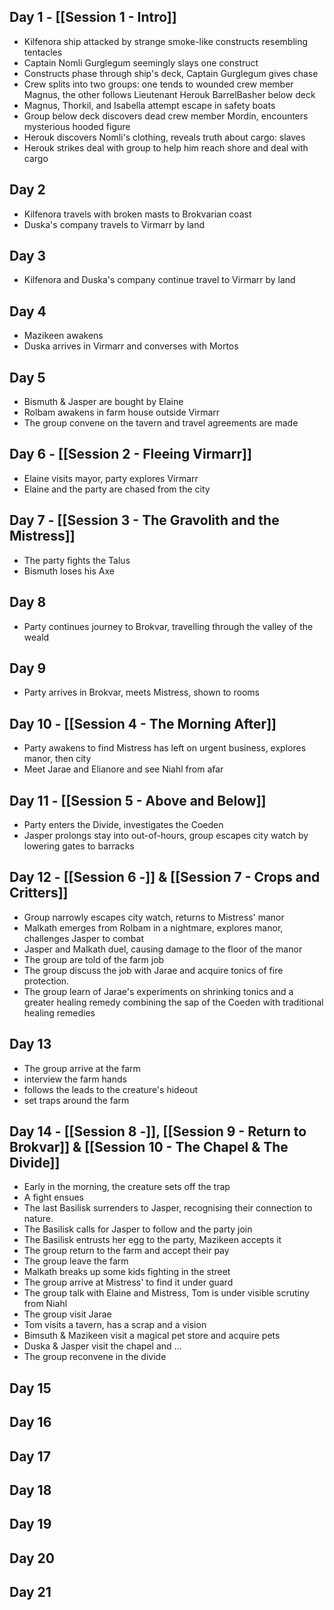 ## Day 1 - [[Session 1 - Intro]]
  - Kilfenora ship attacked by strange smoke-like constructs resembling tentacles
  - Captain Nomli Gurglegum seemingly slays one construct
  - Constructs phase through ship's deck, Captain Gurglegum gives chase
  - Crew splits into two groups: one tends to wounded crew member Magnus, the other follows Lieutenant Herouk BarrelBasher below deck
  - Magnus, Thorkil, and Isabella attempt escape in safety boats
  - Group below deck discovers dead crew member Mordin, encounters mysterious hooded figure
  - Herouk discovers Nomli's clothing, reveals truth about cargo: slaves
  - Herouk strikes deal with group to help him reach shore and deal with cargo
## Day 2
  - Kilfenora travels with broken masts to Brokvarian coast
  - Duska's company travels to Virmarr by land
## Day 3
  - Kilfenora and Duska's company continue travel to Virmarr by land
## Day 4
  - Mazikeen awakens
  - Duska arrives in Virmarr and converses with Mortos
## Day 5
  - Bismuth & Jasper are bought by Elaine
  - Rolbam awakens in farm house outside Virmarr
  - The group convene on the tavern and travel agreements are made
## Day 6 - [[Session 2 - Fleeing Virmarr]]
  - Elaine visits mayor, party explores Virmarr
  - Elaine and the party are chased from the city
## Day 7 - [[Session 3 - The Gravolith and the Mistress]]
  - The party fights the Talus
  - Bismuth loses his Axe
## Day 8
  - Party continues journey to Brokvar, travelling through the valley of the weald
## Day 9
  - Party arrives in Brokvar, meets Mistress, shown to rooms
## Day 10 - [[Session 4 - The Morning After]]
  - Party awakens to find Mistress has left on urgent business, explores manor, then city
  - Meet Jarae and Elianore and see Niahl from afar
## Day 11 - [[Session 5 - Above and Below]]
  - Party enters the Divide, investigates the Coeden
  - Jasper prolongs stay into out-of-hours, group escapes city watch by lowering gates to barracks
## Day 12 - [[Session 6 -]] & [[Session 7 - Crops and Critters]]
  - Group narrowly escapes city watch, returns to Mistress' manor
  - Malkath emerges from Rolbam in a nightmare, explores manor, challenges Jasper to combat
  - Jasper and Malkath duel, causing damage to the floor of the manor
  - The group are told of the farm job
  - The group discuss the job with Jarae and acquire tonics of fire protection.
  - The group learn of Jarae's experiments on shrinking tonics and a greater healing remedy combining the sap of the Coeden with traditional healing remedies
## Day 13
- The group arrive at the farm
- interview the farm hands 
- follows the leads to the creature's hideout
- set traps around the farm
## Day 14 - [[Session 8 -]], [[Session 9 - Return to Brokvar]] & [[Session 10 - The Chapel & The Divide]]
- Early in the morning, the creature sets off the trap
- A fight ensues
- The last Basilisk surrenders to Jasper, recognising their connection to nature.
- The Basilisk calls for Jasper to follow and the party join
- The Basilisk entrusts her egg to the party, Mazikeen accepts it
- The group return to the farm and accept their pay
- The group leave the farm
- Malkath breaks up some kids fighting in the street
- The group arrive at Mistress' to find it under guard
- The group talk with Elaine and Mistress, Tom is under visible scrutiny from Niahl
- The group visit Jarae
- Tom visits a tavern, has a scrap and a vision
- Bimsuth & Mazikeen visit a magical pet store and acquire pets
- Duska & Jasper visit the chapel and ...
- The group reconvene in the divide
## Day 15
## Day 16
## Day 17
## Day 18
## Day 19
## Day 20
## Day 21